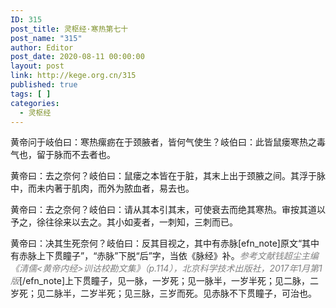 ```yaml
---
ID: 315
post_title: 灵枢经·寒热第七十
post_name: "315"
author: Editor
post_date: 2020-08-11 00:00:00
layout: post
link: http://kege.org.cn/315
published: true
tags: [ ]
categories:
  - 灵枢经
---
```

黄帝问于岐伯曰：寒热瘰疬在于颈腋者，皆何气使生？岐伯曰：此皆鼠瘘寒热之毒气也，留于脉而不去者也。

黄帝曰：去之奈何？岐伯曰：鼠瘘之本皆在于脏，其末上出于颈腋之间。其浮于脉中，而未内著于肌肉，而外为脓血者，易去也。

黄帝曰：去之奈何？岐伯曰：请从其本引其末，可使衰去而绝其寒热。审按其道以予之，徐往徐来以去之。其小如麦者，一刺知，三刺而已。

黄帝曰：决其生死奈何？岐伯曰：反其目视之，其中有赤脉[efn_note]原文“其中有赤脉上下贯瞳子”，“赤脉”下脱“后”字，当依《脉经》补。<span style="color: #808080;"><em>参考文献钱超尘主编《清儒&lt;黄帝内经&gt;训诂校勘文集》（p.114），北京科学技术出版社，2017年1月第1版</em></span>[/efn_note]上下贯瞳子，见一脉，一岁死；见一脉半，一岁半死；见二脉，二岁死；见二脉半，二岁半死；见三脉，三岁而死。见赤脉不下贯瞳子，可治也。